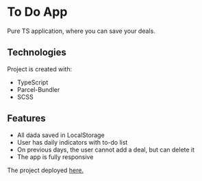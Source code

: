 # To Do App
Pure TS application, where you can save your deals.

## Technologies
Project is created with:

* TypeScript
* Parcel-Bundler
* SCSS

## Features
* All dada saved in LocalStorage
* User has daily indicators with to-do list
* On previous days, the user cannot add a deal, but can delete it
* The app is fully responsive

The project deployed [here.](https://pivchansky.github.io/To-do-app/)
